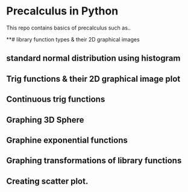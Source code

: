 # Precalculus in Python
This repo contains basics of precalculus such as..

**# library function types & their 2D graphical images
## standard normal distribution using histogram
## Trig functions & their 2D graphical image plot
## Continuous trig functions
## Graphing 3D Sphere
## Graphine exponential functions
## Graphing transformations of library functions
## Creating scatter plot.
